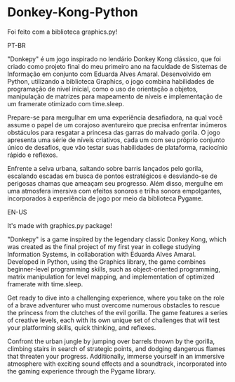 # Donkey-Kong-Python
Foi feito com a biblioteca graphics.py!

PT-BR

"Donkepy" é um jogo inspirado no lendário Donkey Kong clássico, que foi criado como projeto final do meu primeiro ano na faculdade de Sistemas de Informação em conjunto com Eduarda Alves Amaral. Desenvolvido em Python, utilizando a biblioteca Graphics, o jogo combina habilidades de programação de nivel inicial, como o uso de orientação a objetos, manipulação de matrizes para mapeamento de níveis e implementação de um framerate otimizado com time.sleep.

Prepare-se para mergulhar em uma experiência desafiadora, na qual você assume o papel de um corajoso aventureiro que precisa enfrentar inúmeros obstáculos para resgatar a princesa das garras do malvado gorila. O jogo apresenta uma série de níveis criativos, cada um com seu próprio conjunto único de desafios, que vão testar suas habilidades de plataforma, raciocínio rápido e reflexos.

Enfrente a selva urbana, saltando sobre barris lançados pelo gorila, escalando escadas em busca de pontos estratégicos e desviando-se de perigosas chamas que ameaçam seu progresso. Além disso, mergulhe em uma atmosfera imersiva com efeitos sonoros e trilha sonora empolgantes, incorporados à experiência de jogo por meio da biblioteca Pygame.

EN-US

It's made with graphics.py package!

"Donkepy" is a game inspired by the legendary classic Donkey Kong, which was created as the final project of my first year in college studying Information Systems, in collaboration with Eduarda Alves Amaral. Developed in Python, using the Graphics library, the game combines beginner-level programming skills, such as object-oriented programming, matrix manipulation for level mapping, and implementation of optimized framerate with time.sleep.

Get ready to dive into a challenging experience, where you take on the role of a brave adventurer who must overcome numerous obstacles to rescue the princess from the clutches of the evil gorilla. The game features a series of creative levels, each with its own unique set of challenges that will test your platforming skills, quick thinking, and reflexes.

Confront the urban jungle by jumping over barrels thrown by the gorilla, climbing stairs in search of strategic points, and dodging dangerous flames that threaten your progress. Additionally, immerse yourself in an immersive atmosphere with exciting sound effects and a soundtrack, incorporated into the gaming experience through the Pygame library.
